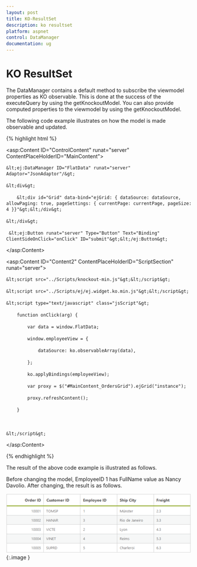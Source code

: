 ```yaml
---
layout: post
title: KO-ResultSet
description: ko resultset
platform: aspnet
control: DataManager
documentation: ug
---
```


# KO ResultSet

The DataManager contains a default method to subscribe the viewmodel properties as KO observable. This is done at the success of the executeQuery by using the getKnockoutModel. You can also provide computed properties to the viewmodel by using the getKnockoutModel.

The following code example illustrates on how the model is made observable and updated.

{% highlight html %}

&lt;asp:Content ID="ControlContent" runat="server" ContentPlaceHolderID="MainContent"&gt;

    &lt;ej:DataManager ID="FlatData" runat="server" Adaptor="JsonAdaptor"/&gt;

    &lt;div&gt;

        &lt;div id="Grid" data-bind="ejGrid: { dataSource: dataSource, allowPaging: true, pageSettings: { currentPage: currentPage, pageSize: 4 }}"&gt;&lt;/div&gt;

    &lt;/div&gt;

     &lt;ej:Button runat="server" Type="Button" Text="Binding" ClientSideOnClick="onClick" ID="submit"&gt;&lt;/ej:Button&gt;

&lt;/asp:Content&gt;

&lt;asp:Content ID="Content2" ContentPlaceHolderID="ScriptSection" runat="server"&gt;

    &lt;script src="../Scripts/knockout-min.js"&gt;&lt;/script&gt;

    &lt;script src="../Scripts/ej/ej.widget.ko.min.js"&gt;&lt;/script&gt;

    &lt;script type="text/javascript" class="jsScript"&gt;

        function onClick(arg) {

            var data = window.FlatData;

            window.employeeView = {

                dataSource: ko.observableArray(data),

            };

            ko.applyBindings(employeeView);

            var proxy = $("#MainContent_OrdersGrid").ejGrid("instance");

            proxy.refreshContent();

        }



    &lt;/script&gt;

 &lt;/asp:Content&gt;
 
 {% endhighlight %}

The result of the above code example is illustrated as follows.

Before changing the model, EmployeeID 1 has FullName value as Nancy Davolio. After changing, the result is as follows.

![](KO-ResultSet_images/KO-ResultSet_img1.png) 
{:.image }




